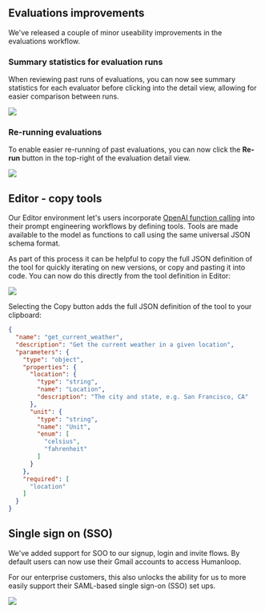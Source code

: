 ## Evaluations improvements

We've released a couple of minor useability improvements in the evaluations workflow.

### Summary statistics for evaluation runs

When reviewing past runs of evaluations, you can now see summary statistics for each evaluator before clicking into the detail view, allowing for easier comparison between runs.

![](../../../assets/images/6f25e13-image.png)

### Re-running evaluations

To enable easier re-running of past evaluations, you can now click the **Re-run** button in the top-right of the evaluation detail view.

![](../../../assets/images/fd71bda-image.png)

## Editor - copy tools

Our Editor environment let's users incorporate [OpenAI function calling](https://openai.com/blog/function-calling-and-other-api-updates) into their prompt engineering workflows by defining tools. Tools are made available to the model as functions to call using the same universal JSON schema format. 

As part of this process it can be helpful to copy the full JSON definition of the tool for quickly iterating on new versions, or copy and pasting it into code. You can now do this directly from the tool definition in Editor:

<img src="../../../assets/images/0e7eeb0-Screenshot_2023-09-15_at_11.49.07.png" />


Selecting the Copy button adds the full JSON definition of the tool to your clipboard:

```json
{
  "name": "get_current_weather",
  "description": "Get the current weather in a given location",
  "parameters": {
    "type": "object",
    "properties": {
      "location": {
        "type": "string",
        "name": "Location",
        "description": "The city and state, e.g. San Francisco, CA"
      },
      "unit": {
        "type": "string",
        "name": "Unit",
        "enum": [
          "celsius",
          "fahrenheit"
        ]
      }
    },
    "required": [
      "location"
    ]
  }
}
```

## Single sign on (SSO)

We've added support for SOO to our signup, login and invite flows. By default users can now use their Gmail accounts to access Humanloop. 

For our enterprise customers, this also unlocks the ability for us to more easily support their SAML-based single sign-on (SSO) set ups.  

<img src="../../../assets/images/28b25c8-Screenshot_2023-09-15_at_11.33.08.png" />